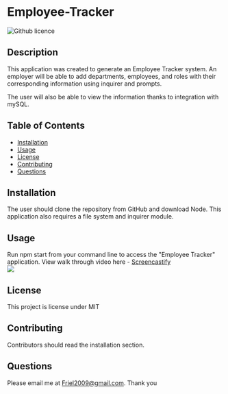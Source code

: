 # Employee-Tracker
![Github licence](http://img.shields.io/badge/license-MIT-blue.svg)

## Description 
This application was created to generate an Employee Tracker system.  An employer will be able to add departments, employees, and roles with their corresponding information using inquirer and prompts.

The user will also be able to view the information thanks to integration with mySQL.
 
## Table of Contents
* [Installation](#installation)
* [Usage](#usage)
* [License](#license)
* [Contributing](#contributing)
* [Questions](#questions)

## Installation 
The user should clone the repository from GitHub and download Node. This application also requires a file system and inquirer module. 

## Usage 
Run npm start from your command line to access the "Employee Tracker" application.
View walk through video here - [Screencastify]()<br>
<img src="./assets/TeamProfile.png">

## License 
This project is license under MIT

## Contributing 
Contributors should read the installation section. 

## Questions
Please email me at Friel2009@gmail.com.  Thank you